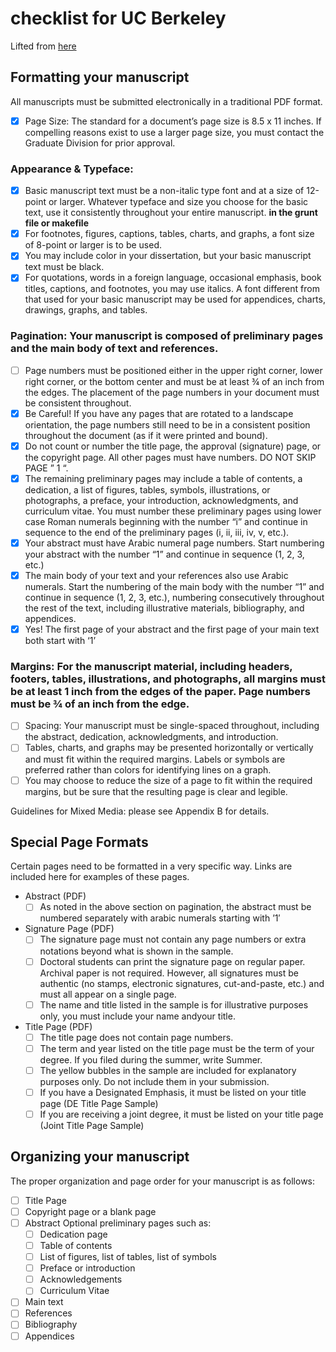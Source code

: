 # checklist for UC Berkeley

Lifted from [here](http://grad.berkeley.edu/academic-progress/dissertation/#formatting-your-manuscript)

## Formatting your manuscript

All manuscripts must be submitted electronically in a traditional PDF format.

- [x] Page Size: The standard for a document’s page size is 8.5 x 11 inches. If compelling reasons exist to use a larger page size, you must contact the Graduate Division for prior approval.

### Appearance & Typeface:

- [x] Basic manuscript text must  be a non-italic type font and at a size of 12-point or larger. Whatever typeface and size you choose for the basic text, use it consistently throughout your entire manuscript. **in the grunt file or makefile**
- [x] For footnotes, figures, captions, tables, charts, and graphs, a font size of 8-point or larger is to be used.
- [x] You may include color in your dissertation, but your basic manuscript text must be black.
- [x] For quotations, words in a foreign language, occasional emphasis, book titles, captions, and footnotes, you may use italics. A font different from that used for your basic manuscript may be used for appendices, charts, drawings, graphs, and tables.

### Pagination: Your manuscript is composed of preliminary pages and the main body of text and references.

- [ ] Page numbers must be positioned either in the upper right corner, lower right corner, or the bottom center and must be at least ¾ of an inch from the edges. The placement of the page numbers in your document must be consistent throughout.
- [x] Be Careful! If you have any pages that are rotated to a landscape orientation, the page numbers still need to be in a consistent position throughout the document (as if it were printed and bound).
- [x] Do not count or number the title page, the approval (signature) page, or the copyright page. All other pages must have numbers. DO NOT SKIP PAGE ” 1 “.
- [x] The remaining preliminary pages may include a table of contents, a dedication, a list of figures, tables, symbols, illustrations, or photographs, a preface, your introduction, acknowledgments, and curriculum vitae. You must number these preliminary pages using lower case Roman numerals beginning with the number “i” and continue in sequence to the end of the preliminary pages (i, ii, iii, iv, v, etc.).
- [x] Your abstract must have Arabic numeral page numbers. Start numbering your abstract with the number “1” and continue in sequence (1, 2, 3, etc.)
- [x] The main body of your text and your references also use Arabic numerals. Start the numbering of the main body with the number “1” and continue in sequence (1, 2, 3, etc.), numbering consecutively throughout the rest of the text, including illustrative materials, bibliography, and appendices.
- [x] Yes! The first page of your abstract and the first page of your main text both start with ‘1’

### Margins: For the manuscript material, including headers, footers, tables, illustrations, and photographs, all margins must be at least 1 inch from the edges of the paper. Page numbers must be ¾ of an inch from the edge.

- [ ] Spacing: Your manuscript must be single-spaced throughout, including the abstract, dedication, acknowledgments, and introduction.
- [ ] Tables, charts, and graphs may be presented horizontally or vertically and must fit within the required margins. Labels or symbols are preferred rather than colors for identifying lines on a graph.
- [ ] You may choose to reduce the size of a page to fit within the required margins, but be sure that the resulting page is clear and legible.

Guidelines for Mixed Media: please see Appendix B for details.

## Special Page Formats

Certain pages need to be formatted in a very specific way. Links are included here for examples of these pages.

- Abstract (PDF)
  - [ ] As noted in the above section on pagination, the abstract must be numbered separately with arabic numerals starting with ’1′
- Signature Page (PDF)
  - [ ] The signature page must not contain any page numbers or extra notations beyond what is shown in the sample.
  - [ ] Doctoral students can print the signature page on regular paper. Archival paper is not required. However, all signatures must be authentic (no stamps, electronic signatures, cut-and-paste, etc.) and must all appear on a single page.
  - [ ] The name and title listed in the sample is for illustrative purposes only, you must include your name andyour title.
- Title Page (PDF)
  - [ ] The title page does not contain page numbers.
  - [ ] The term and year listed on the title page must be the term of your degree. If you filed during the summer, write Summer.
  - [ ] The yellow bubbles in the sample are included for explanatory purposes only. Do not include them in your submission.
  - [ ] If you have a Designated Emphasis, it must be listed on your title page (DE Title Page Sample)
  - [ ] If you are receiving a joint degree, it must be listed on your title page (Joint Title Page Sample)

## Organizing your manuscript

The proper organization and page order for your manuscript is as follows:

- [ ] Title Page
- [ ] Copyright page or a blank page
- [ ] Abstract
Optional preliminary pages such as:
  - [ ] Dedication page
  - [ ] Table of contents
  - [ ] List of figures, list of tables, list of symbols
  - [ ] Preface or introduction
  - [ ] Acknowledgements
  - [ ] Curriculum Vitae
- [ ] Main text
- [ ] References
- [ ] Bibliography
- [ ] Appendices
